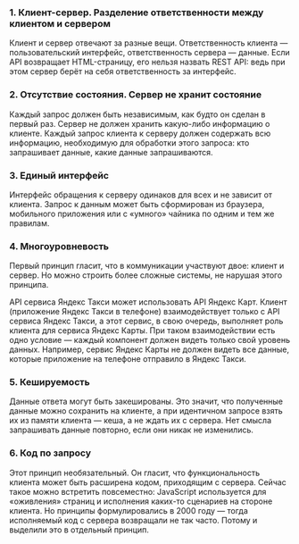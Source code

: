 ### 1. Клиент-сервер. Разделение ответственности между клиентом и сервером

Клиент и сервер отвечают за разные вещи. Ответственность клиента — пользовательский интерфейс, ответственность сервера — данные. Если API возвращает HTML-страницу, его нельзя назвать REST API: ведь при этом сервер берёт на себя ответственность за интерфейс.

### 2. Отсутствие состояния. Сервер не хранит состояние

Каждый запрос должен быть независимым, как будто он сделан в первый раз. Сервер не должен хранить какую-либо информацию о клиенте. Каждый запрос клиента к серверу должен содержать всю информацию, необходимую для обработки этого запроса: кто запрашивает данные, какие данные запрашиваются.

### 3. Единый интерфейс

Интерфейс обращения к серверу одинаков для всех и не зависит от клиента. Запрос к данным может быть сформирован из браузера, мобильного приложения или с «умного» чайника по одним и тем же правилам.

### 4. Многоуровневость

Первый принцип гласит, что в коммуникации участвуют двое: клиент и сервер. Но можно строить более сложные системы, не нарушая этого принципа.

API сервиса Яндекс Такси может использовать API Яндекс Карт. Клиент (приложение Яндекс Такси в телефоне) взаимодействует только с API сервиса Яндекс Такси, а этот сервис, в свою очередь, выполняет роль клиента для сервиса Яндекс Карты. При таком взаимодействии есть одно условие — каждый компонент должен видеть только свой уровень данных. Например, сервис Яндекс Карты не должен видеть все данные, которые приложение на телефоне отправило в Яндекс Такси.

### 5. Кешируемость

Данные ответа могут быть закешированы. Это значит, что полученные данные можно сохранить на клиенте, а при идентичном запросе взять их из памяти клиента — кеша, а не ждать их с сервера. Нет смысла запрашивать данные повторно, если они никак не изменились.

### 6. Код по запросу

Этот принцип необязательный. Он гласит, что функциональность клиента может быть расширена кодом, приходящим с сервера. Сейчас такое можно встретить повсеместно: JavaScript используется для «оживления» страниц и исполнения каких-то сценариев на стороне клиента. Но принципы формулировались в 2000 году — тогда исполняемый код с сервера возвращали не так часто. Потому и выделили это в отдельный принцип.

